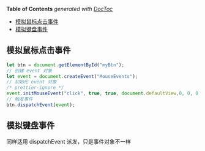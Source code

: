 <!-- START doctoc generated TOC please keep comment here to allow auto update -->
<!-- DON'T EDIT THIS SECTION, INSTEAD RE-RUN doctoc TO UPDATE -->
**Table of Contents**  *generated with [DocToc](https://github.com/thlorenz/doctoc)*

- [模拟鼠标点击事件](#%E6%A8%A1%E6%8B%9F%E9%BC%A0%E6%A0%87%E7%82%B9%E5%87%BB%E4%BA%8B%E4%BB%B6)
- [模拟键盘事件](#%E6%A8%A1%E6%8B%9F%E9%94%AE%E7%9B%98%E4%BA%8B%E4%BB%B6)

<!-- END doctoc generated TOC please keep comment here to allow auto update -->

## 模拟鼠标点击事件

```js
let btn = document.getElementById("myBtn");
// 创建 event 对象
let event = document.createEvent("MouseEvents");
// 初始化 event 对象
/* prettier-ignore */
event.initMouseEvent("click", true, true, document.defaultView,0, 0, 0, 0, 0, false, false, false, false, 0, null);
// 触发事件
btn.dispatchEvent(event);
```

## 模拟键盘事件

同样适用 dispatchEvent 派发，只是事件对象不一样
